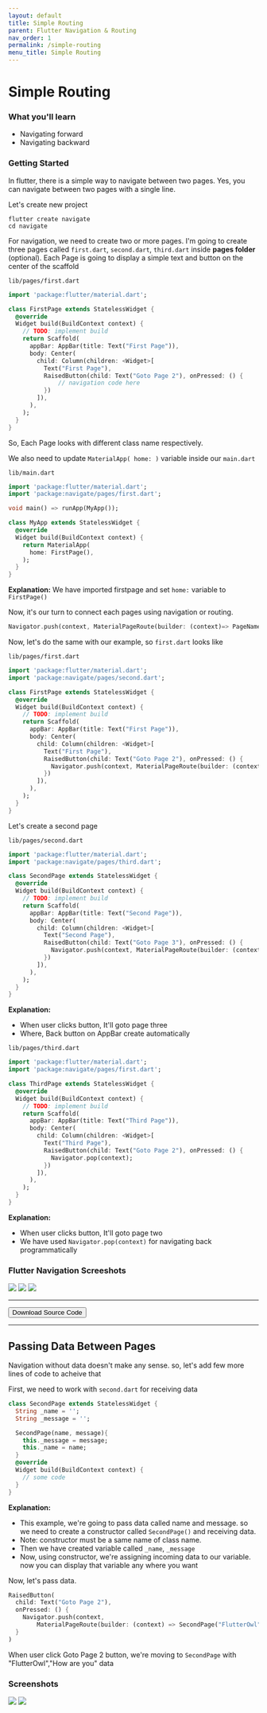 ```yaml
---
layout: default
title: Simple Routing
parent: Flutter Navigation & Routing
nav_order: 1
permalink: /simple-routing
menu_title: Simple Routing
---
```


# Simple Routing

### What you'll learn

- Navigating forward
- Navigating backward

### Getting Started

In flutter, there is a simple way to navigate between two pages. Yes, you can navigate between two pages with a single line.

Let's create new project

    flutter create navigate
    cd navigate

For navigation, we need to create two or more pages. I'm going to create three pages called `first.dart`, `second.dart`, `third.dart` inside **pages folder** (optional). Each Page is going to display a simple text and button on the center of the scaffold

`lib/pages/first.dart`

```dart
import 'package:flutter/material.dart';

class FirstPage extends StatelessWidget {
  @override
  Widget build(BuildContext context) {
    // TODO: implement build
    return Scaffold(
      appBar: AppBar(title: Text("First Page")),
      body: Center(
        child: Column(children: <Widget>[
          Text("First Page"),
          RaisedButton(child: Text("Goto Page 2"), onPressed: () {
              // navigation code here
          })
        ]),
      ),
    );
  }
}
```
So, Each Page looks with different class name respectively.

We also need to update `MaterialApp( home: )` variable inside our `main.dart `

`lib/main.dart`

```dart
import 'package:flutter/material.dart';
import 'package:navigate/pages/first.dart';

void main() => runApp(MyApp());

class MyApp extends StatelessWidget {
  @override
  Widget build(BuildContext context) {
    return MaterialApp(
      home: FirstPage(),
    );
  }
}
```
**Explanation:** We have imported firstpage and set `home:` variable to `FirstPage()`

Now, it's our turn to connect each pages using navigation or routing.

```dart
Navigator.push(context, MaterialPageRoute(builder: (context)=> PageName()));
```

Now, let's do the same with our example, so `first.dart` looks like


`lib/pages/first.dart`

```dart
import 'package:flutter/material.dart';
import 'package:navigate/pages/second.dart';

class FirstPage extends StatelessWidget {
  @override
  Widget build(BuildContext context) {
    // TODO: implement build
    return Scaffold(
      appBar: AppBar(title: Text("First Page")),
      body: Center(
        child: Column(children: <Widget>[
          Text("First Page"),
          RaisedButton(child: Text("Goto Page 2"), onPressed: () {
            Navigator.push(context, MaterialPageRoute(builder: (context)=> SecondPage()));
          })
        ]),
      ),
    );
  }
}
```
Let's create a second page

`lib/pages/second.dart`

```dart
import 'package:flutter/material.dart';
import 'package:navigate/pages/third.dart';

class SecondPage extends StatelessWidget {
  @override
  Widget build(BuildContext context) {
    // TODO: implement build
    return Scaffold(
      appBar: AppBar(title: Text("Second Page")),
      body: Center(
        child: Column(children: <Widget>[
          Text("Second Page"),
          RaisedButton(child: Text("Goto Page 3"), onPressed: () {
            Navigator.push(context, MaterialPageRoute(builder: (context)=> ThirdPage()));
          })
        ]),
      ),
    );
  }
}
```
**Explanation:**
- When user clicks button, It'll goto page three
- Where, Back button on AppBar create automatically


`lib/pages/third.dart`

```dart
import 'package:flutter/material.dart';
import 'package:navigate/pages/first.dart';

class ThirdPage extends StatelessWidget {
  @override
  Widget build(BuildContext context) {
    // TODO: implement build
    return Scaffold(
      appBar: AppBar(title: Text("Third Page")),
      body: Center(
        child: Column(children: <Widget>[
          Text("Third Page"),
          RaisedButton(child: Text("Goto Page 2"), onPressed: () {
            Navigator.pop(context);
          })
        ]),
      ),
    );
  }
}
```
**Explanation:**
- When user clicks button, It'll goto page two
- We have used `Navigator.pop(context)` for navigating back programmatically

### Flutter Navigation Screeshots

<img src="/assets/images/screenshots/routing/simple-navigate-1.png"> <img src="/assets/images/screenshots/routing/simple-navigate-2.png"> <img src="/assets/images/screenshots/routing/simple-navigate-3.png">

----

<button id="fo_dlbtn" data-fileid="flutter-simple-navigation" class="btn btn-blue">Download Source Code</button>


---

## Passing Data Between Pages

Navigation without data doesn't make any sense. so, let's add few more lines of code to acheive that

First, we need to work with `second.dart` for receiving data

```dart
class SecondPage extends StatelessWidget {
  String _name = '';
  String _message = '';

  SecondPage(name, message){
    this._message = message;
    this._name = name;
  }
  @override
  Widget build(BuildContext context) {
    // some code
  }
}
```
**Explanation:**

- This example, we're going to pass data called name and message. so we need to create a constructor called `SecondPage()` and receiving data.
- Note: constructor must be a same name of class name.
- Then we have created variable called `_name`, `_message`
- Now, using constructor, we're assigning incoming data to our variable. now you can display that variable any where you want

Now, let's pass data.

```dart
RaisedButton(
  child: Text("Goto Page 2"),
  onPressed: () {
    Navigator.push(context,
        MaterialPageRoute(builder: (context) => SecondPage("FlutterOwl","How are you")));
  }
)
```

When user click Goto Page 2 button, we're moving to `SecondPage` with "FlutterOwl","How are you" data

### Screenshots

<img src="/assets/images/screenshots/routing/simple-routing-pass-data1.png"> <img src="/assets/images/screenshots/routing/simple-routing-pass-data2.png">